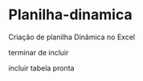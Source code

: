 # Planilha-dinamica
Criação de planilha Dinâmica no Excel


terminar de incluir

incluir tabela pronta
